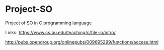 # Project-SO
Project of SO in C programming language

Links:
https://www.cs.bu.edu/teaching/c/file-io/intro/

http://pubs.opengroup.org/onlinepubs/009695299/functions/access.html
